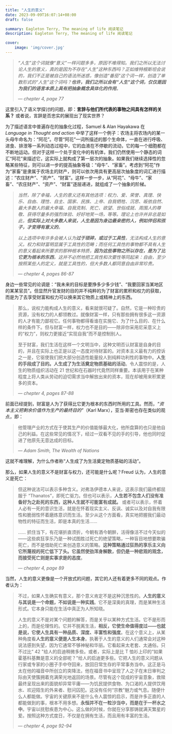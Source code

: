 ```yaml
---
title: "人生的意义"
date: 2023-09-09T16:07:14+08:00
draft: false

summary: Eagleton Terry, The meaning of life 阅读笔记
description: Eagleton Terry, The meaning of life 阅读笔记

cover: 
    image: 'img/cover.jpg'
---
```


> *“人生”这个词就像“意义”一样问题多多，原因不难得知。我们之所以无法讨论人生的意义，真的是因为不存在“人生"这种东西吗？正如维特根斯坦会说的，我们不正是被自己的语法所迷惑，像创造“番茄"这个词一样，创造了单数形式的“人生”这个词吗？**也许，我们之所以会有“人生"这个词，仅仅是因为我们的语言本质上具有把抽象概念具体化的作用**。*
>
> — <cite>chepter 4, page 77</cite>

这里引入了语义学探讨的问题，即：**言辞与他们所代表的事物之间具有怎样的关系？** 或者说，言辞是否忠实的展现出了现实世界？

为了描述语言中普遍存在的抽象化过程，Samuel & Alan Hayakawa 在 *Language in Thought and action* 中举了这样一个例子：农场主将农场内的某一头母牛命名为：“阿花”。尽管“阿花”一词所描述的那个生命体，一直在进行呼吸、进食、排泄等一系列动态过程中，它的血液在不停歇的流动，它的每一个细胞都在不断地运动。但对于这样一个处于变化中的有机体，我们仍然使用一个静态的词汇“阿花”来描述它，这实际上就构成了第一层次的抽象。如果我们继续选择性的忽略某些特征，则可以进一步的提高抽象等级：“母牛”、“家畜”。考虑到“阿花”作为“家畜”是隶属于农场主的财产，则可以依次用具有更高层次抽象度的词汇进行描述：“农庄财产”、“资产”、“财富”。这样一步一步，从“阿花”、“母牛”、“家畜”、“农庄财产”、“资产”、“财富”逐层递进，就组成了一个抽象的阶梯。

> *当然，除了幸福，人生的意义还有其他选项：权力、爱、荣誉、真理、快乐、自由、理性、自主、国家、民族、上帝、自我牺牲、沉思、皈依自然、最大多数人的最大幸福、自我克制、死亡、欲望、世俗成就、周围人的尊敬、获得尽量多的强烈体验、好好地笑一场，等等。理论上也许并非总是如此，**但实际上对大多数人来说，人生是因为身边最亲密的人，例如伴侣和孩子，才变得有意义的**。*
>
> *以上选项中有许多会被人认为**过于琐碎，或过于工具性**，无法构成人生的意义。权力和财富明显属于工具性的范畴；而任何工具性的事物都不具有人生的意义看起来所要求的那种根本特质，**因为这些事物之所以存在，是为了比它更为根本的东西**。这并不必然地把工具性和次要性等同起来：自由，至少按照某些人的定义，就是工具性的，但大多数人都同意自由非常珍贵。*
>
>  — <cite>chepter 4, pages 86-87</cite>

身边一些常见的论调是：“我未来的目标是要挣多少多少钱”、“我要回家当某地区的某某官员”。但显然升官发财的目的并不纯粹的为了财富的累积和权力的获取，而是为了去享受财富和权力可以换来其它物质上或精神上的东西。

> 那么，说权力能构成人生的意义，看来就很可疑了。自然，它是一种珍贵的资源，没有权力的人都领教过。就像财富一样，只有那些拥有很多这一资源的人才有能力鄙视它。任何事物都得看谁在实施它、为了什么目的、在什么样的条件下。但与财富一样，权力也不是目的——除非你采用尼采意义上的“权力”，则权力更接近“实现自我”而不是控制别人。
>
> 至于财富，我们生活在这样一个文明当中，这种文明否认财富是自身的目的，并且在实际上也正是以这一态度对待财富的。对资本主义最有力的控诉之一是，它驱使我们把大部分创造性能量投人到纯粹功利性的事物中。**人生的手段成了目的。人生成了为生活奠定物质基础的活动**。令人震惊的是，人生的物质组织活动在 21 世纪和在石器时代竟然同样重要。本该用于在某种程度上将人类从劳动的迫切需求当中解放出来的资本，现在却被用来积累更多的资本。
>
>  — <cite>chepter 4, pages 87-88</cite>

前面已经提到，财富是人为了获得比它更为根本的东西时所用的工具。然而，*“资本主义把剩余价值作为生产的最终目的”*（Karl Marx），亚当·斯密也存在类似的观点，即：

> 他管理产业的方式在于使其生产的价值能够最大化，他所盘算的也只是他自己的利益。在这些常见的情况下，经过一双看不见的手的引导，他也同时促进了他原先无意达成的目标。
>
>  — <cite>Adam Smith, The Wealth of Nations</cite>

这就不难理解，为什么作者称“人生成了为生活奠定物质基础的活动”。

那么，如果人生的意义不是财富与权力，还可能是什么呢？Freud 认为，人生的意义是死亡：

> 但这种说法可以表示多种含义。对弗洛伊德本人来说，这表示我们最终都屈服于 “Thanatos”，即死亡驱力。但也可以表示，**人生若不包含人们没有准备好为之赴死的东西，这种人生就不可能富有成就。** 或者可以表示，怀着人必有一死的意识生活，就是在怀着现实主义、反讽、诚实以及对自我有限性和脆弱性怀着磨炼意识而生活。至少从这个方面看，真实地把握我们最动物性的特征而生活，即是本真的生活......
>
> ...... 抓住当下，有花堪折直须折，今朝有酒今朝醉，活得像活不过今天似的——这些疯狂享乐乃是一种试图胜过死亡的绝望策略，一种盲目地想要欺骗死亡，而不是借助死亡来创造意义的策略。**这种策略通过狂热的享乐主义向它所蔑视的死亡低下了头。它虽然使劲浑身解数，但仍是一种悲观的观念，而接受死亡则是实事求是的态度**。
>
>  — <cite>chepter 4, page 89</cite>

当然，人生的意义更像是一个开放式的问题，其它的人还有着更多不同的观点。作者认为：

> 不过，如果人生确实有意义，那个意义肯定不是这种沉思性的。**人生的意义与其说是一个命题，不如说是一种实践**。它不是深奥的真理，而是某种生活形式。它本身只能在生活中真正为人所知晓。
> 
>人生的意义不是对某个问题的解答，而是关乎以某种方式生活。它不是形而上的，而是伦理性的。它并不脱离生活，**相反，它使生命值得度过——也就是说，它使人生具有一种品质、深度、丰富性和强度**。在这个意义上，从某种角度看**人生的意义便是人生本身**。执著于人生的意义的人们通常会对这种说法感到失望，因为它通常不够神秘和华丽。它看起来太老套、太通俗。只不过比“ 42 "给人的启迪稍微多些。或者，实际上是比 T 恤衫上印的“如果霍基科基舞是意义的全部呢？"给人的启迪更多些。它把人生的意义问题从行家或专家的小圈子手中夺回来，放回日常生存的平常事务当中。这正是马太在他的福音中所创立的突降法，他在福音书中呈现了人之子在末日审判之际由天使簇拥着充满荣光地返回的场景。尽管有这个现成的宇宙意象，救赎最终呈现出来的面貌却异常平庸——为饥民提供食物、为口渴的人提供饮用水、欢迎陌生的外来者、慰问囚犯。这没有任何“宗教"魅力或气息。随便什么人都能做。宇宙的关键原来不是什么令人震惊的启示，而是许多正直的人都能做到的事，根本不用多想。**永恒并不在一粒沙当中，而是在于一杯水之中**。宇宙以抚慰疾患为中心。这么做的时候，你就在分享那铸就满天繁星的爱。按照这种方式度日，不仅是在拥有生活，而且用有丰富的生活。
>
>  — <cite>chepter 4, page 92-94</cite>

